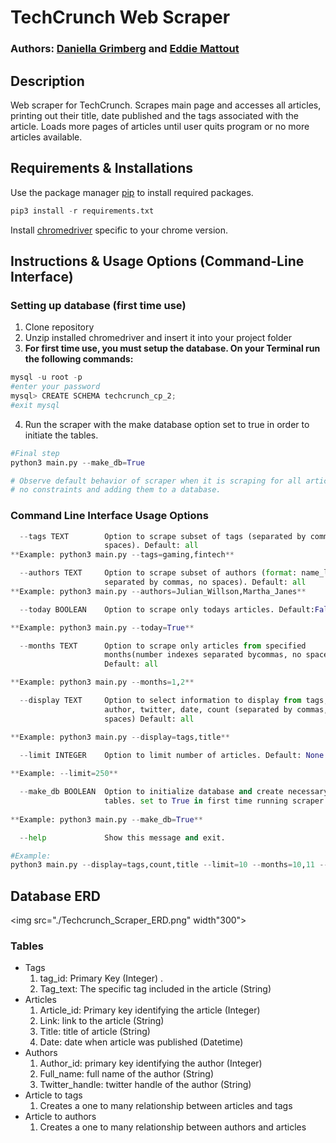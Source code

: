 # **TechCrunch Web Scraper**

### Authors: [Daniella Grimberg](https://github.com/danigrim) and [Eddie Mattout](https://github.com/emattout)

## **Description**

Web scraper for TechCrunch. Scrapes main page and accesses all articles, printing out their title, date published and the tags associated with the article. Loads more pages of articles until user quits program or no more articles available.

## **Requirements & Installations**

Use the package manager [pip](https://pip.pypa.io/en/stable/) to install required packages.

```python
pip3 install -r requirements.txt
```

Install [chromedriver](https://chromedriver.chromium.org/downloads) specific to your chrome version. 

## **Instructions & Usage Options (Command-Line Interface)**

### Setting up database (first time use)

1. Clone repository
2. Unzip installed chromedriver and insert it into your project folder
3. **For first time use, you must setup the database. On your Terminal run the following commands:**

```python
mysql -u root -p 
#enter your password
mysql> CREATE SCHEMA techcrunch_cp_2;
#exit mysql
```

  4. Run the scraper with the make database option set to true in order to initiate the tables.

```python
#Final step
python3 main.py --make_db=True 

# Observe default behavior of scraper when it is scraping for all articles with 
# no constraints and adding them to a database. 
```

### Command Line Interface Usage Options

```python
  --tags TEXT        Option to scrape subset of tags (separated by commas, no
                     spaces). Default: all 
**Example: python3 main.py --tags=gaming,fintech**

  --authors TEXT     Option to scrape subset of authors (format: name_lastname
                     separated by commas, no spaces). Default: all 
**Example: python3 main.py --authors=Julian_Willson,Martha_Janes**

  --today BOOLEAN    Option to scrape only todays articles. Default:False

**Example: python3 main.py --today=True**

  --months TEXT      Option to scrape only articles from specified
                     months(number indexes separated bycommas, no spaces)
                     Default: all 

**Example: python3 main.py --months=1,2**

  --display TEXT     Option to select information to display from tags, title,
                     author, twitter, date, count (separated by commas, no
                     spaces) Default: all 

**Example: python3 main.py --display=tags,title**

  --limit INTEGER    Option to limit number of articles. Default: None
  
**Example: --limit=250**

  --make_db BOOLEAN  Option to initialize database and create necessary
                     tables. set to True in first time running scraper.
                     
**Example: python3 main.py --make_db=True**

  --help             Show this message and exit.
```

```python
#Example:
python3 main.py --display=tags,count,title --limit=10 --months=10,11 --today=False --authors=mary_johnson,john_doe --tags=blockchain,gaming
```

## Database ERD

<img src="./Techcrunch_Scraper_ERD.png" width"300">

### Tables

- Tags
    1. tag_id: Primary Key (Integer) . 
    2. Tag_text: The specific tag included in the article (String)
- Articles
    1. Article_id: Primary key identifying the article (Integer)
    2. Link: link to the article (String)
    3. Title: title of article (String)
    4. Date: date when article was published (Datetime)
- Authors
    1. Author_id: primary key identifying the author (Integer)
    2. Full_name: full name of the author (String)
    3. Twitter_handle: twitter handle of the author (String)
- Article to tags
    1. Creates a one to many relationship between articles and tags
- Article to authors
    1. Creates a one to many relationship between authors and articles
